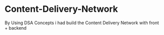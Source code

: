 # Content-Delivery-Network
By Using DSA Concepts i had build the Content Delivery Network with front + backend
